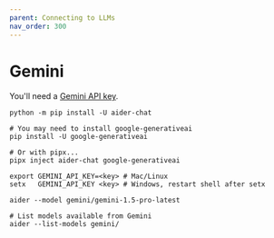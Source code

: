 ```yaml
---
parent: Connecting to LLMs
nav_order: 300
---
```


# Gemini

You'll need a [Gemini API key](https://aistudio.google.com/app/u/2/apikey).

```
python -m pip install -U aider-chat

# You may need to install google-generativeai
pip install -U google-generativeai

# Or with pipx...
pipx inject aider-chat google-generativeai

export GEMINI_API_KEY=<key> # Mac/Linux
setx   GEMINI_API_KEY <key> # Windows, restart shell after setx

aider --model gemini/gemini-1.5-pro-latest

# List models available from Gemini
aider --list-models gemini/
```

